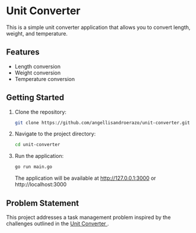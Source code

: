 # Unit Converter

This is a simple unit converter application that allows you to convert length, weight, and temperature.

## Features

- Length conversion
- Weight conversion
- Temperature conversion

## Getting Started
1. Clone the repository:
   ```bash
   git clone https://github.com/angellisandroerazo/unit-converter.git
   ```

2. Navigate to the project directory:
   ```bash
   cd unit-converter
   ```

3. Run the application:
   ```bash
   go run main.go
   ```
   The application will be available at http://127.0.0.1:3000 or http://localhost:3000

## Problem Statement
This project addresses a task management problem inspired by the challenges outlined in the [Unit Converter ](https://roadmap.sh/projects/unit-converter).